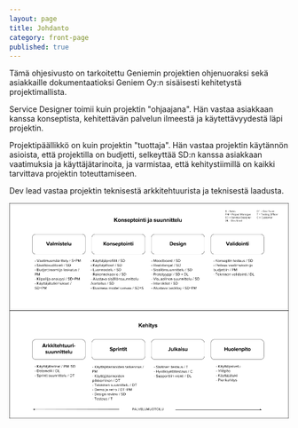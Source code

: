 ```yaml
---
layout: page
title: Johdanto
category: front-page
published: true
---
```


Tämä ohjesivusto on tarkoitettu Geniemin projektien ohjenuoraksi sekä asiakkaille dokumentaatioksi Geniem Oy:n sisäisesti kehitetystä projektimallista. 

Service Designer toimii kuin projektin "ohjaajana". Hän vastaa asiakkaan kanssa konseptista, kehitettävän palvelun ilmeestä ja käytettävyydestä läpi projektin.

Projektipäällikkö on kuin projektin "tuottaja". Hän vastaa projektin käytännön asioista, että projektilla on budjetti, selkeyttää SD:n kanssa asiakkaan vaatimuksia ja käyttäjätarinoita, ja varmistaa, että kehitystiimillä on kaikki tarvittava projektin toteuttamiseen.

Dev lead vastaa projektin teknisestä arkkitehtuurista ja teknisestä laadusta.

![Project Flow](images/projectflow.png "Project Flow")
